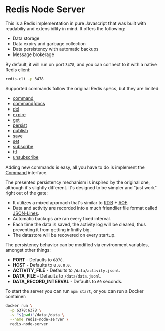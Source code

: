 # Redis Node Server

This is a Redis implementation in pure Javascript that was built with readabiliy and extensibility in mind. It offers the following:

- Data storage
- Data expiry and garbage collection
- Data persistency with automatic backups
- Message brokerage

By default, it will run on port `3478`, and you can connect to it with a native Redis client:

```sh
redis.cli -p 3478
```

Supported commands follow the original Redis specs, but they are limited:

- [command](./src/commands/commands/command.ts)
- [command|docs](./src/commands/commands/command_docs.ts)
- [del](./src/commands/commands/del.ts)
- [expire](./src/commands/commands/expire.ts)
- [get](./src/commands/commands/get.ts)
- [persist](./src/commands/commands/persist.ts)
- [publish](./src/commands/commands/publish.ts)
- [save](./src/commands/commands/save.ts)
- [set](./src/commands/commands/set.ts)
- [subscribe](./src/commands/commands/subscribe.ts)
- [ttl](./src/commands/commands/ttl.ts)
- [unsubscribe](./src/commands/commands/unsubscribe.ts)

Adding new commands is easy, all you have to do is implement the [Command](./src/commands/command.ts) interface.

The presented persistency mechanism is inspired by the original one, although it's slightly different. It's designed to be simpler and "just work" right out of the gate:

- It utilizes a mixed approach that's similar to [RDB](https://redis.io/docs/management/persistence/#rdb-advantages) + [AOF](https://redis.io/docs/management/persistence/#aof-advantages).
- Data and activity are recorded into a much friendlier file format called [JSON-Lines](https://jsonlines.org/).
- Automatic backups are ran every fixed interval.
- Each time the data is saved, the activity log will be cleared, thus preventing it from getting infinitly big.
- The datastore will be recovered on every startup.

The persistency behavior can be modified via environment variables, amongst other things:

- **PORT** - Defaults to `6378`.
- **HOST** - Defaults to `0.0.0.0`.
- **ACTIVITY_FILE** - Defaults to `/data/activity.jsonl`.
- **DATA_FILE** - Defaults to `/data/data.jsonl`.
- **DATA_RECORD_INTERVAL** - Defaults to `60` seconds.

To start the server you can run `npm start`, or you can run a Docker container:

```sh
docker run \
  -p 6378:6378 \
  -v "$(pwd)"/data:/data \
  --name redis-node-server \
  redis-node-server
```
